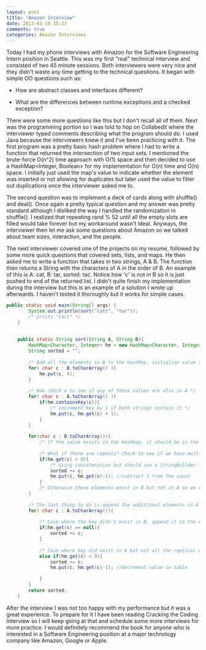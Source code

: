 ```yaml
---
layout: post
title: "Amazon Interview"
date: 2013-01-10 15:23
comments: true
categories: Amazon Interviews
---
```


Today I had my phone interviews with Amazon for the Software Engineering Intern position in Seattle.  This was my first "real" technical interview and consisted of two 45 minute sessions.  Both interviewers were very nice and they didn't waste any time getting to the technical questions. It began with simple OO questions such as: 

* How are abstract classes and interfaces different?

* What are the differences between runtime exceptions and a checked exception?


<!--more-->
There were some more questions like this but I don't recall all of them.  Next was the programming portion so I was told to hop on Collabedit where the interviewer typed comments describing what the program should do.  I used Java because the interviewers knew it and I've been practicing with it.  The first program was a pretty basic hash problem where I had to write a function that returned the intersection of two input sets.  I mentioned the brute-force O(n^2) time approach with O(1) space and then decided to use a HashMap<Integer, Boolean> for my implementation for O(n) time and O(n) space.  I initially just used the map's value to indicate whether the element was inserted or not allowing for duplicates but later used the value to filter out duplications once the interviewer asked me to.

The second question was to implement a deck of cards along with shuffle() and deal().  Once again a pretty typical question and my answer was pretty standard although I disliked the way I handled the randomization in shuffle().  I realized that repeating rand % 52 until all the empty slots are filled would take forever but my workaround wasn't ideal.  Anyways, the interviewer then let me ask some questions about Amazon so we talked about team sizes, interaction, and the people.

The next interviewer covered one of the projects on my resume, followed by some more quick questions that covered sets, lists, and maps.  He then asked me to write a function that takes in two strings, A & B.  The function then returns a String with the characters of A in the order of B.  An example of this is A: cat, B: tar, sorted: tac.  Notice how 'c' is not in B so it is just pushed to end of the returned list.  I didn't quite finish my implementation during the interview but this is an example of a solution I wrote up afterwards.  I haven't tested it thoroughly but it works for simple cases.


``` java SortExample.java
public static void main(String[] args) {
		System.out.println(sort("catt", "tar"));
		/* prints "tact" */
	}
	
	
	public static String sort(String A, String B){
		HashMap<Character, Integer> hm = new HashMap<Character, Integer>();
		String sorted = "";
		
		/* Add all the elements in B to the HashMap, initialize value to 0 */
		for( char c : B.toCharArray() ){
			hm.put(c, 0);
		}
		
		/* Now check a to see if any of these values are also in A */
		for( char c : A.toCharArray() ){
			if(hm.containsKey(c)){
				/* increment key by 1 if both strings contain it */
				hm.put(c, hm.get(c) + 1); 
			}
		}
		
		for(char c : B.toCharArray()){
			/* If the value exists in the Hashmap, it should be in the order exactly as in B */
			
			/* What if there are repeats? Check to see if we have multiples */
			if(hm.get(c) > 0){
				/* Using concatenation but should use a StringBuilder for better runtime */
				sorted += c;
				hm.put(c, hm.get(c)-1); //subtract 1 from the count
			}
			/* Otherwise these elements exist in B but not in A so we don't need them! */
		}
		
		/* The last thing to do is append the additional elements in A but not in B to the returned string */
		for( char c : A.toCharArray()){
			
			/* Case where the key didn't exist in B, append it to the end */
			if(hm.get(c) == null){
				sorted += c;
			}
			
			/* Case where key did exist in A but not all the replicas were in B */
			else if(hm.get(c) > 0){
				sorted += c;
				hm.put(c, hm.get(c)-1); //decrement value in table
				
			}
		}
		return sorted;
	}
```

After the interview I was not too happy with my performance but it was a great experience.  To prepare for it I have been reading Cracking the Coding Interview so I will keep going at that and schedule some more interviews for more practice.  I would definitely recommend the book for anyone who is interested in a Software Engineering position at a major technology company like Amazon, Google or Apple.